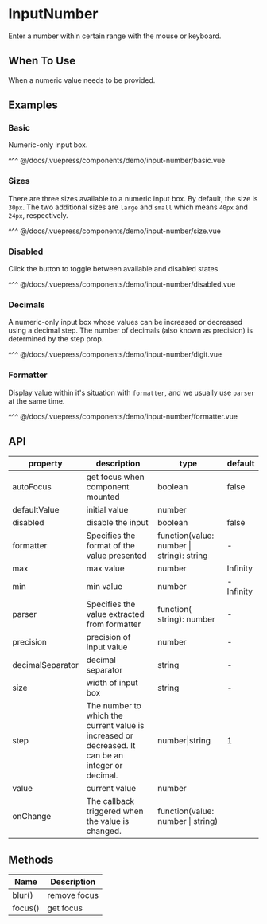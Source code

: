 # InputNumber

Enter a number within certain range with the mouse or keyboard.

## When To Use

When a numeric value needs to be provided.

## Examples

### Basic

Numeric-only input box.

<demo-input-number-basic/>

<demo-code-box>
^^^ @/docs/.vuepress/components/demo/input-number/basic.vue
</demo-code-box>

### Sizes

There are three sizes available to a numeric input box. By default, the size is `30px`. The two additional sizes are `large` and `small` which means `40px` and `24px`, respectively.

<demo-input-number-size/>

<demo-code-box>
^^^ @/docs/.vuepress/components/demo/input-number/size.vue
</demo-code-box>

### Disabled

Click the button to toggle between available and disabled states.

<demo-input-number-disabled/>

<demo-code-box>
^^^ @/docs/.vuepress/components/demo/input-number/disabled.vue
</demo-code-box>

### Decimals

A numeric-only input box whose values can be increased or decreased using a decimal step. The number of decimals (also known as precision) is determined by the step prop.

<demo-input-number-digit/>

<demo-code-box>
^^^ @/docs/.vuepress/components/demo/input-number/digit.vue
</demo-code-box>

### Formatter

Display value within it's situation with `formatter`, and we usually use `parser` at the same time.

<demo-input-number-formatter/>

<demo-code-box>
^^^ @/docs/.vuepress/components/demo/input-number/formatter.vue
</demo-code-box>

## API

| property         | description                                                                                       | type                                      | default   |
| ---------------- | ------------------------------------------------------------------------------------------------- | ----------------------------------------- | --------- |
| autoFocus        | get focus when component mounted                                                                  | boolean                                   | false     |
| defaultValue     | initial value                                                                                     | number                                    |           |
| disabled         | disable the input                                                                                 | boolean                                   | false     |
| formatter        | Specifies the format of the value presented                                                       | function(value: number \| string): string | -         |
| max              | max value                                                                                         | number                                    | Infinity  |
| min              | min value                                                                                         | number                                    | -Infinity |
| parser           | Specifies the value extracted from formatter                                                      | function( string): number                 | -         |
| precision        | precision of input value                                                                          | number                                    | -         |
| decimalSeparator | decimal separator                                                                                 | string                                    | -         |
| size             | width of input box                                                                                | string                                    | -         |
| step             | The number to which the current value is increased or decreased. It can be an integer or decimal. | number\|string                            | 1         |
| value            | current value                                                                                     | number                                    |           |
| onChange         | The callback triggered when the value is changed.                                                 | function(value: number \| string)         |           |

## Methods

| Name    | Description  |
| ------- | ------------ |
| blur()  | remove focus |
| focus() | get focus    |
